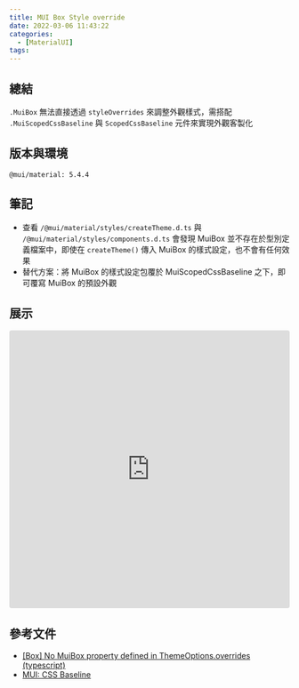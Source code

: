 ```yaml
---
title: MUI Box Style override
date: 2022-03-06 11:43:22
categories:
  - [MaterialUI]
tags:
---
```


## 總結

`.MuiBox` 無法直接透過 `styleOverrides` 來調整外觀樣式，需搭配 `.MuiScopedCssBaseline` 與 `ScopedCssBaseline` 元件來實現外觀客製化

## 版本與環境

```
@mui/material: 5.4.4
```

## 筆記

- 查看 `/@mui/material/styles/createTheme.d.ts` 與 `/@mui/material/styles/components.d.ts` 會發現 MuiBox 並不存在於型別定義檔案中，即使在 `createTheme()` 傳入 MuiBox 的樣式設定，也不會有任何效果
- 替代方案：將 MuiBox 的樣式設定包覆於 MuiScopedCssBaseline 之下，即可覆寫 MuiBox 的預設外觀

## 展示

<iframe src="https://codesandbox.io/embed/young-framework-22bjw1?fontsize=14&hidenavigation=1&theme=dark"
     style="width:100%; height:500px; border:0; border-radius: 4px; overflow:hidden;"
     title="young-framework-22bjw1"
     allow="accelerometer; ambient-light-sensor; camera; encrypted-media; geolocation; gyroscope; hid; microphone; midi; payment; usb; vr; xr-spatial-tracking"
     sandbox="allow-forms allow-modals allow-popups allow-presentation allow-same-origin allow-scripts"
   ></iframe>

<script src="https://gist.github.com/tzynwang/402745e383a3d84b77ca1b88fc4ed224.js"></script>

## 參考文件

- [[Box] No MuiBox property defined in ThemeOptions.overrides (typescript)](https://github.com/mui/material-ui/issues/25759)
- [MUI: CSS Baseline](https://mui.com/components/css-baseline/)
